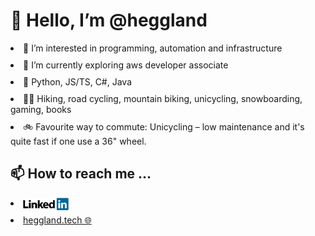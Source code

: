 <h1> 👋 Hello, I’m @heggland </h1>
<div style="display: flex; flex-direction: column; gap: 10px">
<li>👀 I’m interested in programming, automation and infrastructure</li>
<li>🌱 I’m currently exploring aws developer associate</li>
<li>💞️ Python, JS/TS, C#, Java </li>
<li>🤸‍♂️ Hiking, road cycling, mountain biking, unicycling, snowboarding, gaming, books </li>
<li>🚲 Favourite way to commute: Unicycling – low maintenance and it's quite fast if one use a 36" wheel.</li>

</div>

<!---- 💞️ I’m looking to collaborate on ... --->

<h2> 📫 How to reach me ... </h2>
<div style="display: flex; flex-direction: column; gap: 10px">
  <li style="position: relative;"><a style="position: absolute; top:0; bottom:0; margin: auto" href="https://no.linkedin.com/in/kjetil-heggland-2485741a0?utm_source=github&utm_medium=profile&utm_campaign=personal" target="_blank" alt="linkedin my profile link"> <img src="img/linkedin.png" height="20" alt="linkedin logo"/> </a></li>
<li><a href="https://heggland.tech?utm_source=github&utm_medium=profile&utm_campaign=personal" target="_blank" alt="webpage my homepage link">heggland.tech 🌐</a></li>
</div>

<!---
heggland/heggland is a ✨ special ✨ repository because its `README.md` (this file) appears on your GitHub profile.
You can click the Preview link to take a look at your changes.
--->

